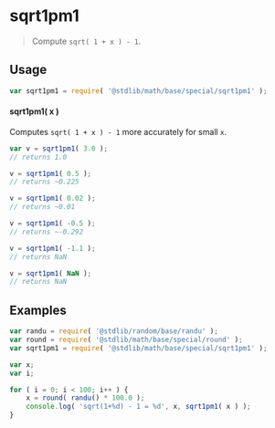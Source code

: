 # sqrt1pm1

> Compute `sqrt( 1 + x ) - 1`.

<section class="usage">

## Usage

```javascript
var sqrt1pm1 = require( '@stdlib/math/base/special/sqrt1pm1' );
```

#### sqrt1pm1( x )

Computes `sqrt( 1 + x ) - 1` more accurately for small `x`. 

```javascript
var v = sqrt1pm1( 3.0 );
// returns 1.0

v = sqrt1pm1( 0.5 );
// returns ~0.225

v = sqrt1pm1( 0.02 );
// returns ~0.01

v = sqrt1pm1( -0.5 );
// returns ~-0.292

v = sqrt1pm1( -1.1 );
// returns NaN

v = sqrt1pm1( NaN );
// returns NaN
```

</section>

<!-- /.usage -->

<section class="examples">

## Examples

<!-- eslint no-undef: "error" -->

```javascript
var randu = require( '@stdlib/random/base/randu' );
var round = require( '@stdlib/math/base/special/round' );
var sqrt1pm1 = require( '@stdlib/math/base/special/sqrt1pm1' );

var x;
var i;

for ( i = 0; i < 100; i++ ) {
    x = round( randu() * 100.0 );
    console.log( 'sqrt(1+%d) - 1 = %d', x, sqrt1pm1( x ) );
}
```

</section>

<!-- /.examples -->

<section class="links">

</section>

<!-- /.links -->
